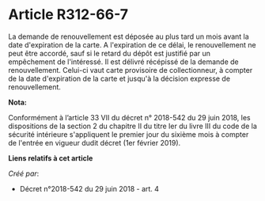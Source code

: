 # Article R312-66-7

La demande de renouvellement est déposée au plus tard un mois avant la date d'expiration de la carte. A l'expiration de ce
délai, le renouvellement ne peut être accordé, sauf si le retard du dépôt est justifié par un empêchement de l'intéressé. Il
est délivré récépissé de la demande de renouvellement. Celui-ci vaut carte provisoire de collectionneur, à compter de la date
d'expiration de la carte et jusqu'à la décision expresse de renouvellement.

**Nota:**

Conformément à l’article 33 VII du décret n° 2018-542 du 29 juin 2018, les dispositions de la section 2 du chapitre II du
titre Ier du livre III du code de la sécurité intérieure s'appliquent le premier jour du sixième mois à compter de l'entrée
en vigueur dudit décret (1er février 2019).

**Liens relatifs à cet article**

_Créé par_:

  - Décret n°2018-542 du 29 juin 2018 - art. 4
